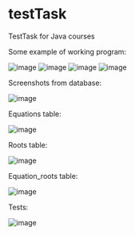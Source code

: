 # testTask
TestTask for Java courses

Some example of working program:

![image](https://user-images.githubusercontent.com/81183937/227681518-8be30c06-d8cb-412c-919f-0d9099b9a6af.png)
![image](https://user-images.githubusercontent.com/81183937/227681527-b8225418-9886-4149-a123-a326a13af11f.png)
![image](https://user-images.githubusercontent.com/81183937/227681546-f9bc2943-b3a9-40cd-8a67-1d9cc39630ee.png)
![image](https://user-images.githubusercontent.com/81183937/227681561-6cc235fd-8275-4c81-aef5-82a08cc692a1.png)


Screenshots from database:

![image](https://user-images.githubusercontent.com/81183937/227680361-35d64f03-0595-453b-8d40-c057af96f220.png)

Equations table:

![image](https://user-images.githubusercontent.com/81183937/227680394-65d28475-9268-4f7c-ac03-1775d765ad5c.png)

Roots table:

![image](https://user-images.githubusercontent.com/81183937/227680415-1863001c-e479-4b36-a0b2-ec7e48a6a271.png)

Equation_roots table:

![image](https://user-images.githubusercontent.com/81183937/227680428-d4714a30-2ab4-42fb-9012-6d82370dbf33.png)

Tests:

![image](https://user-images.githubusercontent.com/81183937/227681278-af740a10-ba7f-4da3-800f-f95cb044566b.png)
